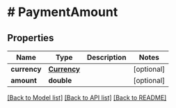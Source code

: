 # # PaymentAmount

## Properties

Name | Type | Description | Notes
------------ | ------------- | ------------- | -------------
**currency** | [**Currency**](Currency.md) |  | [optional] 
**amount** | **double** |  | [optional] 

[[Back to Model list]](../../README.md#documentation-for-models) [[Back to API list]](../../README.md#documentation-for-api-endpoints) [[Back to README]](../../README.md)


